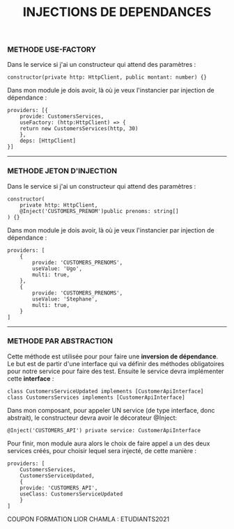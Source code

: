 # <center>INJECTIONS DE DEPENDANCES
                        
<br>


### METHODE USE-FACTORY

Dans le service si j'ai un constructeur qui attend des paramètres :

    constructor(private http: HttpClient, public montant: number) {}
    

Dans mon module je dois avoir, là où je veux l'instancier par injection de dépendance :

    providers: [{
        provide: CustomersServices,
        useFactory: (http:HttpClient) => {
        return new CustomersServices(http, 30)
        },
        deps: [HttpClient]
    }]


-----------------------

### METHODE JETON D'INJECTION

Dans le service si j'ai un constructeur qui attend des paramètres :

    constructor(
        private http: HttpClient,
        @Inject('CUSTOMERS_PRENOM')public prenoms: string[]
    ) {}
    

Dans mon module je dois avoir, là où je veux l'instancier par injection de dépendance :

    providers: [
        {
            provide: 'CUSTOMERS_PRENOMS',
            useValue: 'Ugo',
            multi: true,
        },
        {
            provide: 'CUSTOMERS_PRENOMS',
            useValue: 'Stephane',
            multi: true,
        }
    ]


-------------------------

### METHODE PAR ABSTRACTION

Cette méthode est utilisée pour pour faire une **inversion de dépendance**. Le but est de partir d'une interface qui va définir des méthodes obligatoires pour notre service pour faire des test. Ensuite le service devra implémenter cette **interface** : 

    class CustomersServiceUpdated implements [CustomerApiInterface]
    class CustomersServices implements [CustomerApiInterface]


Dans mon composant, pour appeler UN service (de type interface, donc abstrait), le constructeur devra avoir le décorateur @Inject:

    @Inject('CUSTOMERS_API') private service: CustomerApiInterface


Pour finir, mon module aura alors le choix de faire appel a un des deux services créés, pour choisir lequel sera injecté, de cette manière :

    providers: [
        CustomersServices,
        CustomersServiceUpdated,
        {
        provide: 'CUSTOMERS_API',
        useClass: CustomersServiceUpdated
        }
    ]



COUPON FORMATION LIOR CHAMLA : 
ETUDIANTS2021